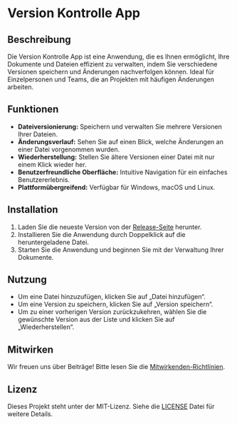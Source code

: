 # Version Kontrolle App

## Beschreibung
Die Version Kontrolle App ist eine Anwendung, die es Ihnen ermöglicht, Ihre Dokumente und Dateien effizient zu verwalten, indem Sie verschiedene Versionen speichern und Änderungen nachverfolgen können. Ideal für Einzelpersonen und Teams, die an Projekten mit häufigen Änderungen arbeiten.

## Funktionen
- **Dateiversionierung:** Speichern und verwalten Sie mehrere Versionen Ihrer Dateien.
- **Änderungsverlauf:** Sehen Sie auf einen Blick, welche Änderungen an einer Datei vorgenommen wurden.
- **Wiederherstellung:** Stellen Sie ältere Versionen einer Datei mit nur einem Klick wieder her.
- **Benutzerfreundliche Oberfläche:** Intuitive Navigation für ein einfaches Benutzererlebnis.
- **Plattformübergreifend:** Verfügbar für Windows, macOS und Linux.

## Installation
1. Laden Sie die neueste Version von der [Release-Seite](https://github.com/IhrBenutzername/version-kontrolle-app/releases) herunter.
2. Installieren Sie die Anwendung durch Doppelklick auf die heruntergeladene Datei.
3. Starten Sie die Anwendung und beginnen Sie mit der Verwaltung Ihrer Dokumente.

## Nutzung
- Um eine Datei hinzuzufügen, klicken Sie auf „Datei hinzufügen“.
- Um eine Version zu speichern, klicken Sie auf „Version speichern“.
- Um zu einer vorherigen Version zurückzukehren, wählen Sie die gewünschte Version aus der Liste und klicken Sie auf „Wiederherstellen“.

## Mitwirken
Wir freuen uns über Beiträge! Bitte lesen Sie die [Mitwirkenden-Richtlinien](./CONTRIBUTING.md).

## Lizenz
Dieses Projekt steht unter der MIT-Lizenz. Siehe die [LICENSE](./LICENSE) Datei für weitere Details.
